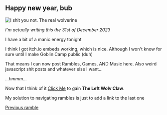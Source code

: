 ## Happy new year, bub
![I shit you not. The real wolverine](https://upload.wikimedia.org/wikipedia/commons/thumb/a/a5/SDCC13_-_Brown_suit_Wolverine_%289345229687%29.jpg/450px-SDCC13_-_Brown_suit_Wolverine_%289345229687%29.jpg?20131129142432)

*I'm actually writing this the 31st of December 2023*

I have a bit of a manic energy tonight

I think I got itch.io embeds working, which is nice. Although I won't know for sure until I make Goblin Camp public (duh)

That means I can now post Rambles, Games, AND Music here. Also weird javascript shit posts and whatever else I want...

*...hmmm...*

Now that I think of it [Click Me](#give_wolv_claw) to gain **The Left Wolv Claw**.

<script>
    const l_wolv_claw = "The Left Wolv Claw";

    window.addEventListener("give_wolv_claw", (e)=>{
        const items = localStorage.items || [];
        if(items.includes(l_wolv_claw)){
            alert("you already have it, dingus");
        }
        else{
            alert("you picked up " + l_wolv_claw);
            items.push(l_wolv_claw);
            localStorage.setItem("items", items);
        }
    }, false);
</script>

My solution to navigating rambles is just to add a link to the last one

[Previous ramble](rambles/12_31_2023.md)